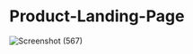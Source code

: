 # Product-Landing-Page
![Screenshot (567)](https://github.com/YannKamche/Product-Landing-Page/assets/122357201/4ab95f44-889d-46b1-b92b-218e8acb89ae)


